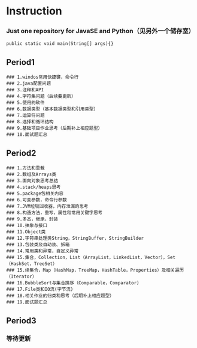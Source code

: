 # Instruction
### Just one repository for JavaSE and Python（见另外一个储存室）
```public static void main(String[] args){}```

## Period1
```
### 1.windos常用快捷键，命令行     
### 2.java配置问题
### 3.注释和API
### 4.字符集问题（后续要更新）
### 5.使用的软件
### 6.数据类型（基本数据类型和引用类型）
### 7.运算符问题
### 8.选择和循环结构
### 9.基础项目作业思考（后期补上相应题型）
### 10.面试题汇总
```
## Period2
```
### 1.方法和重载
### 2.数组及Arrays类
### 3.面向对象思考总结
### 4.stack/heaps思考
### 5.package包相关内容
### 6.可变参数，命令行参数
### 7.JVM垃圾回收器，内存泄漏的思考
### 8.构造方法，重写，属性和常用关键字思考
### 9.多态，继承，封装
### 10.抽象与接口
### 11.Object类
### 12.字符串处理类String，StringBuffer，StringBuilder
### 13.包装类及自动装、拆箱
### 14.常用类和异常，自定义异常
### 15.集合，Collection，List（ArrayList，LinkedList，Vector），Set（HashSet，TreeSet）
### 15.续集合，Map（HashMap，TreeMap，HashTable，Properties）及相关遍历（Iterator）
### 16.BubbleSort与集合排序（Comparable，Comparator)
### 17.File类和IO流(字节流)
### 18.相关作业的归类和思考（后期补上相应题型）
### 19.面试题汇总
```
## Period3
### 等待更新
